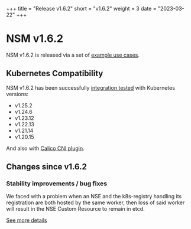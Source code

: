 +++
title = "Release v1.6.2"
short = "v1.6.2"
weight = 3
date = "2023-03-22"
+++


# NSM v1.6.2

NSM v1.6.2 is released via a set of [example use cases](https://github.com/networkservicemesh/deployments-k8s/tree/release/v1.6.2).

## Kubernetes Compatibility
NSM v1.6.2 has been successfully [integration tested](https://github.com/networkservicemesh/integration-k8s-kind/actions/runs/3271188621) with Kubernetes versions:

- v1.25.2
- v1.24.6
- v1.23.12
- v1.22.13
- v1.21.14
- v1.20.15

And also with [Calico CNI plugin](https://www.tigera.io/project-calico/).


## Changes since v1.6.2

### Stability improvements / bug fixes

We faced with a problem when an NSE and the k8s-registry handling its registration are both hosted by the same worker, then loss of said worker will result in the NSE Custom Resource to remain in etcd.

[See more details](https://github.com/networkservicemesh/cmd-registry-k8s/issues/376)
